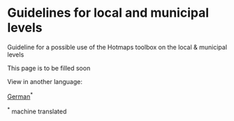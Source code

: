 <h1>Guidelines for local and municipal levels</h1>

Guideline for a possible use of the Hotmaps toolbox on the local & municipal levels

This page is to be filled soon

<!--- THIS IS A SUPER UNIQUE IDENTIFIER -->

View in another language:

 [German](../de/GL-local)<sup>\*</sup> 

<sup>\*</sup> machine translated
